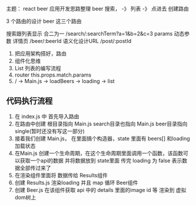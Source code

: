主题： react beer 应用开发思路整理
beer 搜索，  -》 列表  -》 点进去  创建路由

3 个路由的设计  beer 这三个路由

搜索跟列表显示 合二为一  /search/:searchTerm?a=1&b=2&c=3  params 动态参数
详情页 /beer/:beerId
语义化设计URL   /post/:postId

1. 把应用架构搭好，路由
2. 组件化思维
3. List 列表的编写流程
4. router  this.props.match.params
5. / -> Main.js -> loadBeers -> loading -> list




## 代码执行流程
1. 在 index.js 中 首先导入路由
2. 在路由中创建 根目录指向 Main.js  search目录也指向 Main.js   beer目录指向 single(暂时还没有写这一部分)
3. 接着我们创建 Main.js， 在里面搞个构造器，state 里面有 beers[] 和loading 加载状态
4. 在Main.js 创建一个生命周期，在这个生命周期里面调用一个函数，该函数可以获取一个api的数据 并将数据放到 state里面 传完 loading 为 false 表示数据全部传过来了
5. 在渲染组件里面将 数据传给 Results组件
6. 创建 Results.js  渲染loading
    并且 map 循环 Beer组件
7. 创建 Beer.js 在该组件获取 api 中的 details 里面的image id 等 渲染到 虚拟dom树上